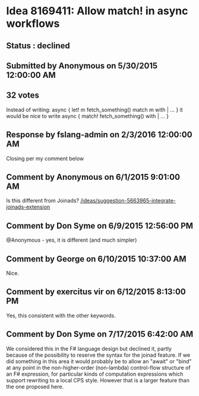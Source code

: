 # Idea 8169411: Allow match! in async workflows #

## Status : declined

## Submitted by Anonymous on 5/30/2015 12:00:00 AM

## 32 votes

Instead of writing:
async {
let! m fetch_something()
match m with
| ...
}
it would be nice to write
async {
match! fetch_something() with
| ...
}

## Response by fslang-admin on 2/3/2016 12:00:00 AM

Closing per my comment below


## Comment by Anonymous on 6/1/2015 9:01:00 AM

Is this different from Joinads?
[/ideas/suggestion-5663965-integrate-joinads-extension](/ideas/suggestion-5663965-integrate-joinads-extension.md)

## Comment by Don Syme on 6/9/2015 12:56:00 PM

@Anonymous - yes, it is different (and much simpler)

## Comment by George on 6/10/2015 10:37:00 AM

Nice.

## Comment by exercitus vir on 6/12/2015 8:13:00 PM

Yes, this consistent with the other keywords.

## Comment by Don Syme on 7/17/2015 6:42:00 AM

We considered this in the F# language design but declined it, partly because of the possibility to reserve the syntax for the joinad feature.
If we did something in this area it would probably be to allow an "await" or "bind" at any point in the non-higher-order (non-lambda) control-flow structure of an F# expression, for particular kinds of computation expressions which support rewriting to a local CPS style. However that is a larger feature than the one proposed here.
